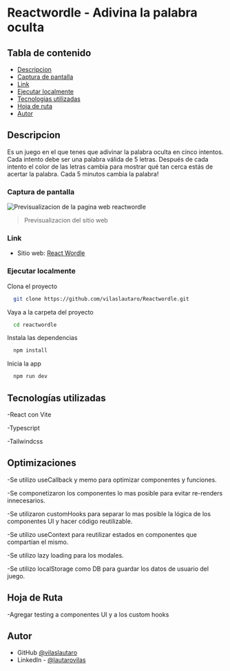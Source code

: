 # Reactwordle - Adivina la palabra oculta

## Tabla de contenido

- [Descripcion](#descripcion)
- [Captura de pantalla](#captura-de-pantalla)
- [Link](#link)
- [Ejecutar localmente](#ejecutar-localmente)
- [Tecnologias utilizadas](#tecnologías-utilizadas)
- [Hoja de ruta](#hoja-de-ruta)
- [Autor](#autor)

## Descripcion

Es un juego en el que tenes que adivinar la palabra oculta en cinco intentos.
Cada intento debe ser una palabra válida de 5 letras.
Después de cada intento el color de las letras cambia para mostrar qué tan cerca estás de acertar la palabra.
Cada 5 minutos cambia la palabra!

### Captura de pantalla

![Previsualizacion de la pagina web reactwordle](https://res.cloudinary.com/dn7qsxzdf/image/upload/v1672958168/wordle/image_clts0i.png)

> Previsualizacion del sitio web

### Link

- Sitio web: [React Wordle](https://reactwordle.vercel.app/)

### Ejecutar localmente

Clona el proyecto

```bash
  git clone https://github.com/vilaslautaro/Reactwordle.git
```

Vaya a la carpeta del proyecto

```bash
  cd reactwordle
```

Instala las dependencias

```bash
  npm install
```

Inicia la app

```bash
  npm run dev
```

## Tecnologías utilizadas

-React con Vite

-Typescript

-Tailwindcss

## Optimizaciones

-Se utilizo useCallback y memo para optimizar componentes y funciones.

-Se componetizaron los componentes lo mas posible para evitar re-renders innecesarios.

-Se utilizaron customHooks para separar lo mas posible la lógica de los componentes UI y hacer código reutilizable.

-Se utilizo useContext para reutilizar estados en componentes que compartían el mismo.

-Se utilizo lazy loading para los modales.

-Se utilizo localStorage como DB para guardar los datos de usuario del juego.


## Hoja de Ruta
-Agregar testing a componentes UI y a los custom hooks

## Autor
- GitHub [@vilaslautaro](https://github.com/vilaslautaro)
- LinkedIn - [@lautarovilas](https://www.linkedin.com/in/lautarovilas/)